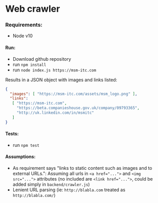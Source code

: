 # Web crawler

### Requirements:
- Node v10

#### Run:

- Download github repository
- run `npm install`
- run `node index.js https://msm-itc.com`

Results in a JSON object with images and links listed:
```json
{ 
  "images": [ "https://msm-itc.com/assets/msm_logo.png" ],
  "links":
   [ "https://msm-itc.com",
     "https://beta.companieshouse.gov.uk/company/09793365",
     "http://uk.linkedin.com/in/msmitc" 
   ]
}
```

#### Tests:

- run `npm test`

#### Assumptions:

-  As requirement says "links to static content such as images and to external URLs.":
   Assuming all urls in `<a href="...">` and `<img src="...">` attributes (no included are
   `<link href="...">`, could be added simply in `backend/crawler.js`) 
- Lenient URL parsing (ie: `http://blabla.com` treated as `http://blabla.com/`)